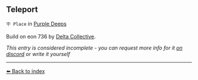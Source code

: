 ## Teleport

`🪧 Place` in [Purple Deeps](/purple_deeps.html)

Build on eon 736 by [Delta Collective](/delta_collective.html).

_This entry is considered incomplete - you can request more info for it [on discord](<https://discord.com/channels/562910943848169472/1173922660489633802>) or write it yourself_


----------
[⬅️ Back to index](/index.md#c980_s)
